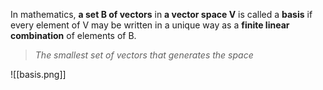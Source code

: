In mathematics, **a set B of vectors** in **a vector space V** is called a **basis** if every element of V may be written in a unique way as a **finite linear combination** of elements of B.

> _The smallest set of vectors that generates the space_

![[basis.png]]